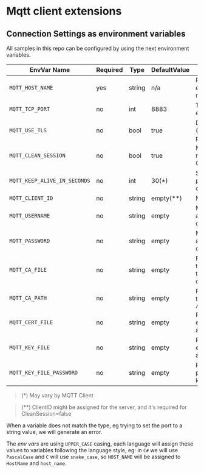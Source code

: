 # Mqtt client extensions

## Connection Settings as environment variables

All samples in this repo can be configured by using the next environment variables.

|EnvVar Name|Required|Type|DefaultValue|Notes|
|-----------|--------|----|------------|-----|
|`MQTT_HOST_NAME`|yes|string|n/a|FQDN to the endpoint, eg: mybroker.mydomain.com|
|`MQTT_TCP_PORT`|no|int|8883|TCP port to access the endpoint eg: 8883|
|`MQTT_USE_TLS`|no|bool|true|Disable TLS negotiation (not recommended for production)|
|`MQTT_CLEAN_SESSION`|no|bool|true|MQTT Clean Session, might require to set the ClientId|
|`MQTT_KEEP_ALIVE_IN_SECONDS`|no|int|30(*)|Seconds to send the ping to keep the connection open|
|`MQTT_CLIENT_ID`|no|string|empty(**)|MQTT Client Id|
|`MQTT_USERNAME`|no|string|empty|MQTT Username to authenticate the connection|
|`MQTT_PASSWORD`|no|string|empty|MQTT Password to authenticate the connection|
|`MQTT_CA_FILE`|no|string|empty|Path to a PEM file with the chain required to trust the TLS endpoint certificate|
|`MQTT_CA_PATH`|no|string|empty|Path to a folder with trusted certs, eg: `/etc/ssl/certs`|
|`MQTT_CERT_FILE`|no|string|empty|Path to a PEM file to establish X509 client authentication|
|`MQTT_KEY_FILE`|no|string|empty|Path to a KEY file to establish X509 client authentication|
|`MQTT_KEY_FILE_PASSWORD`|no|string|empty|Password (aka pass-phrase) to protect the key file| 

> (*) May vary by MQTT Client

> (**) ClientID might be assigned for the server, and it's required for CleanSession=false

When a variable does not match the type, eg trying to set the port to a string value, we will generate an error.

The _env vars_ are using `UPPER_CASE` casing, each language will assign these values to variables following the language style, eg: in `C#` we will use `PascalCase` and `C` will use `snake_case`, so `HOST_NAME` will be assigned to `HostName` and `host_name`.

